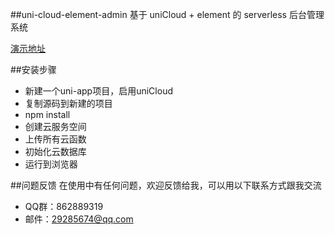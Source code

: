 ##uni-cloud-element-admin
基于 uniCloud + element 的 serverless 后台管理系统

[演示地址](http://xl.hrai.online/)



##安装步骤
* 新建一个uni-app项目，启用uniCloud
* 复制源码到新建的项目
* npm install
* 创建云服务空间
* 上传所有云函数
* 初始化云数据库
* 运行到浏览器

##问题反馈
在使用中有任何问题，欢迎反馈给我，可以用以下联系方式跟我交流

* QQ群：862889319
* 邮件：29285674@qq.com